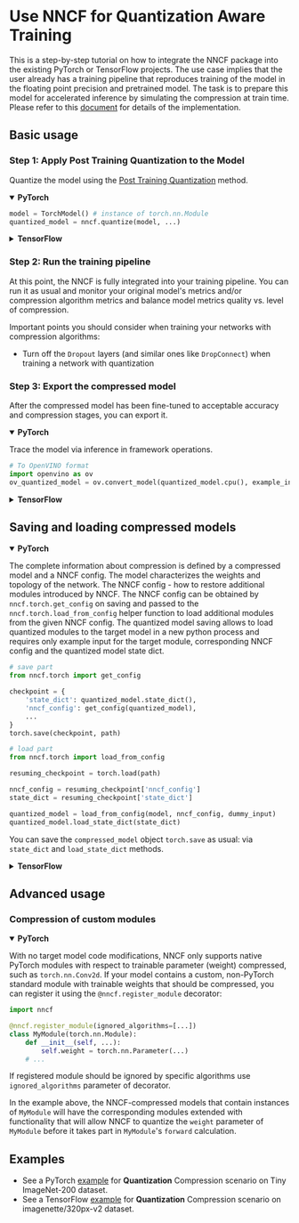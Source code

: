 # Use NNCF for Quantization Aware Training

This is a step-by-step tutorial on how to integrate the NNCF package into the existing PyTorch or TensorFlow projects.
The use case implies that the user already has a training pipeline that reproduces training of the model in the floating point precision and pretrained model.
The task is to prepare this model for accelerated inference by simulating the compression at train time.
Please refer to this [document](/docs/usage/training_time_compression/other_algorithms/LegacyQuantization.md) for details of the implementation.

## Basic usage

### Step 1: Apply Post Training Quantization to the Model

Quantize the model using the [Post Training Quantization](../../post_training_compression/post_training_quantization/Usage.md) method.

<details open><summary><b>PyTorch</b></summary>

```python
model = TorchModel() # instance of torch.nn.Module
quantized_model = nncf.quantize(model, ...)
```

</details>

<details><summary><b>TensorFlow</b></summary>

```python
model = TensorFlowModel() # instance of tf.keras.Model
quantized_model = nncf.quantize(model, ...)
```

</details>

### Step 2: Run the training pipeline

At this point, the NNCF is fully integrated into your training pipeline.
You can run it as usual and monitor your original model's metrics and/or compression algorithm metrics and balance model metrics quality vs. level of compression.

Important points you should consider when training your networks with compression algorithms:

- Turn off the `Dropout` layers (and similar ones like `DropConnect`) when training a network with quantization

### Step 3: Export the compressed model

After the compressed model has been fine-tuned to acceptable accuracy and compression stages, you can export it.

<details open><summary><b>PyTorch</b></summary>

Trace the model via inference in framework operations.

```python
# To OpenVINO format
import openvino as ov
ov_quantized_model = ov.convert_model(quantized_model.cpu(), example_input=dummy_input)
```

</details>

<details><summary><b>TensorFlow</b></summary>

```python
# To OpenVINO format
import openvino as ov

# Removes auxiliary layers and operations added during the quantization process,
# resulting in a clean, fully quantized model ready for deployment.
stripped_model = nncf.strip(quantized_model)

ov_quantized_model = ov.convert_model(stripped_model)
```

</details>

## Saving and loading compressed models

<details open><summary><b>PyTorch</b></summary>

The complete information about compression is defined by a compressed model and a NNCF config.
The model characterizes the weights and topology of the network. The NNCF config - how to restore additional modules introduced by NNCF.
The NNCF config can be obtained by `nncf.torch.get_config` on saving and passed to the
`nncf.torch.load_from_config` helper function to load additional modules from the given NNCF config.
The quantized model saving allows to load quantized modules to the target model in a new python process and
requires only example input for the target module, corresponding NNCF config and the quantized model state dict.

```python
# save part
from nncf.torch import get_config

checkpoint = {
    'state_dict': quantized_model.state_dict(),
    'nncf_config': get_config(quantized_model),
    ...
}
torch.save(checkpoint, path)

# load part
from nncf.torch import load_from_config

resuming_checkpoint = torch.load(path)

nncf_config = resuming_checkpoint['nncf_config']
state_dict = resuming_checkpoint['state_dict']

quantized_model = load_from_config(model, nncf_config, dummy_input)
quantized_model.load_state_dict(state_dict)
```

You can save the `compressed_model` object `torch.save` as usual: via `state_dict` and `load_state_dict` methods.

</details>

<details><summary><b>TensorFlow</b></summary>

To save a model checkpoint, use the following API:

```python
from nncf.tensorflow import ConfigState
from nncf.tensorflow import get_config
from nncf.tensorflow.callbacks.checkpoint_callback import CheckpointManagerCallback

nncf_config = get_config(quantized_model)
checkpoint = tf.train.Checkpoint(model=quantized_model,
                                 nncf_config_state=ConfigState(nncf_config),
                                 ... # the rest of the user-defined objects to save
                                 )
callbacks = []
callbacks.append(CheckpointManagerCallback(checkpoint, path_to_checkpoint))
...
quantized_model.fit(..., callbacks=callbacks)
```

To restore the model from checkpoint, use the following API:

```python
from nncf.tensorflow import ConfigState
from nncf.tensorflow import load_from_config

checkpoint = tf.train.Checkpoint(nncf_config_state=ConfigState())
checkpoint.restore(path_to_checkpoint)

quantized_model = load_from_config(model, checkpoint.nncf_config_state.config)

checkpoint = tf.train.Checkpoint(model=quantized_model
                                 ... # the rest of the user-defined objects to load
                                 )
checkpoint.restore(path_to_checkpoint)
```

</details>

## Advanced usage

### Compression of custom modules

<details open><summary><b>PyTorch</b></summary>

With no target model code modifications, NNCF only supports native PyTorch modules with respect to trainable parameter (weight) compressed, such as `torch.nn.Conv2d`.
If your model contains a custom, non-PyTorch standard module with trainable weights that should be compressed, you can register it using the `@nncf.register_module` decorator:

```python
import nncf

@nncf.register_module(ignored_algorithms=[...])
class MyModule(torch.nn.Module):
    def __init__(self, ...):
        self.weight = torch.nn.Parameter(...)
    # ...
```

If registered module should be ignored by specific algorithms use `ignored_algorithms` parameter of decorator.

In the example above, the NNCF-compressed models that contain instances of `MyModule` will have the corresponding modules extended with functionality that will allow NNCF to quantize the `weight` parameter of `MyModule` before it takes part in `MyModule`'s `forward` calculation.

</details>

## Examples

- See a PyTorch [example](/examples/quantization_aware_training/torch/resnet18/README.md) for **Quantization** Compression scenario on Tiny ImageNet-200 dataset.
- See a TensorFlow [example](/examples/quantization_aware_training/tensorflow/mobilenet_v2/README.md) for **Quantization** Compression scenario on imagenette/320px-v2 dataset.
